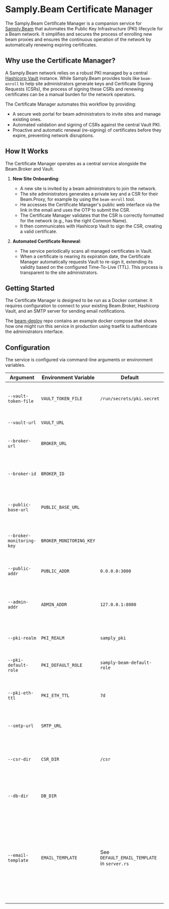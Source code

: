 # Samply.Beam Certificate Manager

The Samply.Beam Certificate Manager is a companion service for [Samply.Beam](https://github.com/samply/beam) that automates the Public Key Infrastructure (PKI) lifecycle for a Beam network. It simplifies and secures the process of enrolling new beam proxies and ensures the continuous operation of the network by automatically renewing expiring certificates.

## Why use the Certificate Manager?

A Samply.Beam network relies on a robust PKI managed by a central [Hashicorp Vault](https://www.vaultproject.io/) instance. While Samply.Beam provides tools like `beam-enroll` to help site administrators generate keys and Certificate Signing Requests (CSRs), the process of signing these CSRs and renewing certificates can be a manual burden for the network operators.

The Certificate Manager automates this workflow by providing:
* A secure web portal for beam administrators to invite sites and manage existing ones.
* Automated validation and signing of CSRs against the central Vault PKI.
* Proactive and automatic renewal (re-signing) of certificates before they expire, preventing network disruptions.

## How It Works

The Certificate Manager operates as a central service alongside the Beam.Broker and Vault.

1.  **New Site Onboarding**:
    * A new site is invited by a beam administrators to join the network.
    * The site administrators generates a private key and a CSR for their Beam.Proxy, for example by using the `beam-enroll` tool.
    * He accesses the Certificate Manager's public web interface via the link in the email and uses the OTP to submit the CSR.
    * The Certificate Manager validates that the CSR is correctly formatted for the network (e.g., has the right Common Name).
    * It then communicates with Hashicorp Vault to sign the CSR, creating a valid certificate.

2.  **Automated Certificate Renewal**:
    * The service periodically scans all managed certificates in Vault.
    * When a certificate is nearing its expiration date, the Certificate Manager automatically requests Vault to re-sign it, extending its validity based on the configured Time-To-Live (TTL). This process is transparent to the site administrators.

## Getting Started

The Certificate Manager is designed to be run as a Docker container. It requires configuration to connect to your existing Beam.Broker, Hashicorp Vault, and an SMTP server for sending email notifications.

The [beam-deploy](https://github.com/samply/beam-delpoy) repo contains an example docker compose that shows how one might run this service in production using traefik to authenticate the administrators interface. 

## Configuration

The service is configured via command-line arguments or environment variables.

| Argument | Environment Variable | Default | Description |
|---|---|---|---|
| `--vault-token-file` | `VAULT_TOKEN_FILE` | `/run/secrets/pki.secret` | File containing the token for authenticating with the Vault. |
| `--vault-url` | `VAULT_URL` | | URL of the Vault server. |
| `--broker-url` | `BROKER_URL` | | URL of the Beam Broker this manager serves. |
| `--broker-id` | `BROKER_ID` | | The BeamID of the broker, used to validate CSRs. |
| `--public-base-url`| `PUBLIC_BASE_URL` | | Public URL of this service, used in notification emails. |
| `--broker-monitoring-key` | `BROKER_MONITORING_KEY` | | API key for the Beam Broker's monitoring endpoint. |
| `--public-addr` | `PUBLIC_ADDR` | `0.0.0.0:3000` | Bind address for the public-facing web interface. |
| `--admin-addr` | `ADMIN_ADDR` | `127.0.0.1:8080` | Bind address for the administrators interface (should not be public). |
| `--pki-realm` | `PKI_REALM` | `samply_pki` | The PKI secrets engine path in Vault. |
| `--pki-default-role`| `PKI_DEFAULT_ROLE`| `samply-beam-default-role`| The Vault role used for signing certificates. |
| `--pki-eth-ttl` | `PKI_ETH_TTL` | `7d` | The new validity period for auto-renewed certificates. |
| `--smtp-url` | `SMTP_URL` | | URL of the SMTP server for sending emails. |
| `--csr-dir` | `CSR_DIR` | `/csr` | Directory to store submitted Certificate Signing Requests. |
| `--db-dir` | `DB_DIR` | | Directory to store the application's local database. |
| `--email-template` | `EMAIL_TEMPLATE` | See `DEFAULT_EMAIL_TEMPLATE` in `server.rs` | The email template used for the invitation email. The template should contain the placeholders `SITE_ID`, `URL` and `TOKEN` which will be replaced accordingly. |